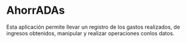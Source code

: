 # AhorrADAs
Esta aplicación permite llevar un registro de los gastos realizados, de ingresos obtenidos, manipular y realizar operaciones conlos datos.
